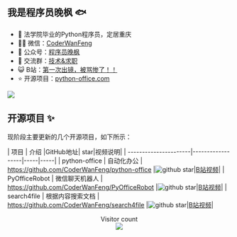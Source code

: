 
## 我是程序员晚枫 🐟

- 🐧 法学院毕业的Python程序员，定居重庆
- 👨‍💻 微信：[CoderWanFeng](http://www.python4office.cn/wechat-qrcode/)
- 🏡 公众号：[程序员晚枫](https://mp.weixin.qq.com/mp/appmsgalbum?__biz=Mzk0MDM5NDg5MA==&action=getalbum&album_id=2527265404445179905&scene=173&from_msgid=2247488424&from_itemidx=1&count=3&nolastread=1#wechat_redirect)
- 🌱 交流群：[技术&求职](http://www.python4office.cn/wechat-group/)
- 😺 B站：[第一次出镜，被骂惨了！！](https://space.bilibili.com/1989702333)
- ⭐ 开源项目：[python-office.com](https://www.python-office.com/)

![](https://www.python-office.com/api/img-cdn/python-office/find_excel_data/group.jpg)

## 开源项目 ✨

现阶段主要更新的几个开源项目，如下所示：

| 项目                   |     介绍         |GitHub地址| star|视频说明|
| ----------------------|------------------|-----|-----|
| python-office                   |   自动化办公   | https://github.com/CoderWanFeng/python-office |<img src="https://img.shields.io/github/stars/CoderWanFeng/PyOfficeRobot.svg" alt="github star"/>|[B站视频](https://www.bilibili.com/video/BV1pT4y1k7FH)|
| PyOfficeRobot                   |     微信聊天机器人  | https://github.com/CoderWanFeng/PyOfficeRobot |<img src="https://img.shields.io/github/stars/CoderWanFeng/PyOfficeRobot.svg" alt="github star"/>|[B站视频](https://www.bilibili.com/video/BV1Xa411u7yU/?spm_id_from=333.999.0.0)|
| search4file                   |     根据内容搜索文档    | https://github.com/CoderWanFeng/search4file |<img src="https://img.shields.io/github/stars/CoderWanFeng/search4file.svg" alt="github star"/>|[B站视频](https://www.bilibili.com/video/BV13P411n77G/?spm_id_from=333.999.0.0)|

<p align="center"> 
  Visitor count<br>
  <img src="https://profile-counter.glitch.me/CoderWanFeng/count.svg" />
</p>
